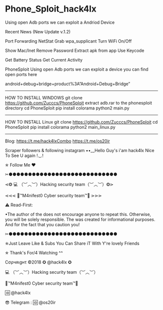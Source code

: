# Phone_Sploit_hack4lx
Using open Adb ports we can exploit a Andriod Device

Recent News (New Update v.1.2)

Port Forwarding
NetStat 
Grab wpa_supplicant 
Turn WiFi On/Off 

Show Mac/Inet
Remove Password
Extract apk from app
Use Keycode 

Get Battery Status
Get Current Activity

PhoneSploit
Using open Adb ports we can exploit a device 
you can find open ports here

android+debug+bridge+product%3A”Android+Debug+Bridge”

*********************
HOW TO INSTALL WINDOWS
git clone https://github.com/Zucccs/PhoneSploit
extract adb.rar to the phonesploit directory 
cd PhoneSploit
pip install colorama
python2 main.py
*********************
HOW TO INSTALL Linux
git clone https://github.com/Zucccs/PhoneSploit
cd PhoneSploit
pip install colorama
python2 main_linux.py
*********************


Blog:
https://t.me/hack4lxCombo https://t.me/os20ir

Scraper followers & following instagram ••__Hello Guy's i'am hack4lx Nice To See U again !._.!

✯ Follow Me ♥

✂●●●●●●●●●●●●●●●●●●●●●●●●●●●●

⋖❂ 💻 （︶︿︶）Hacking security team（︶︿︶）❂⋗

⋖⋖⋖ 💢™M4nifest0 Cyber security team™💢 ⋗⋗⋗

⚠️ Read-First:

•The author of the does not encourage anyone to repeat this. Otherwise, you will be solely responsible. The was created for informational purposes. And for the fact that you caution you!

✂●●●●●●●●●●●●●●●●●●●●●●●●●●●●

✯Just Leave Like & Subs You Can Share iT With Y're lovely Friends

✯ Thank's For/4 Watching ^^

Cσρчяιgнτ ©2018 ✪ @hack4lx ✪

💻 （︶︿︶）Hacking security team（︶︿︶）

💢™M4nifest0 Cyber security team™💢

🆔 @hack4lx

😎 Telegram : 🆔 @os20ir

